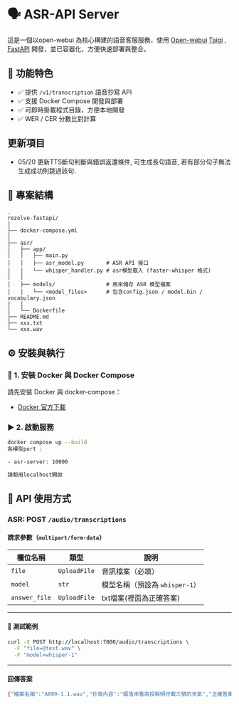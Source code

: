 # 🗣️ ASR-API Server

這是一個以open-webui 為核心構建的語音客服服務，使用 [Open-webui](https://github.com/open-webui/open-webui) [Taigi](https://huggingface.co/Bohanlu/Taigi-Llama-2-Translator-7B) , [FastAPI](https://fastapi.tiangolo.com/)  開發，並已容器化，方便快速部署與整合。

## 🚀 功能特色

- ✅ 提供 `/v1/transcription` 語音抄寫 API
- ✅ 支援 Docker Compose 開發與部署
- ✅ 可即時掛載程式目錄，方便本地開發
- ✅ WER  / CER 分數比對計算

## 更新項目
- 05/20 更新TTS斷句判斷與錯誤返還條件, 可生成長句語音, 若有部分句子無法生成成功則跳過該句.

## 🧱 專案結構

```
.
rezolve-fastapi/
│
├── docker-compose.yml
│
├── asr/
│   ├── app/
│   │   ├── main.py
│   │   ├── asr_model.py       # ASR API 接口
│   │   └── whisper_handler.py # asr模型載入 (faster-whisper 格式)
│   │
│   ├── models/                # 用來儲存 ASR 模型檔案
│   │   └── <model_files>      # 包含config.json / model.bin / vocabulary.json
│   │
│   └── Dockerfile
├── README.md
├── xxx.txt
└── xxx.wav
```

## ⚙️ 安裝與執行

### 🔧 1. 安裝 Docker 與 Docker Compose

請先安裝 Docker 與 docker-compose：

- [Docker 官方下載](https://www.docker.com/products/docker-desktop/)

### ▶️ 2. 啟動服務

```bash
docker compose up --build
各模型port :

- asr-server: 10000

請都用localhost開啟
```




## 📡 API 使用方式

### ASR: POST `/audio/transcriptions`

#### 請求參數（`multipart/form-data`）

| 欄位名稱 | 類型        | 說明                       |
|----------|-------------|----------------------------|
| `file`   | `UploadFile`| 音訊檔案（必填）           |
| `model`  | `str`       | 模型名稱（預設為 `whisper-1`）  |
| `answer_file`  | `UploadFile`       | txt檔案(裡面為正確答案)  |


---

#### 🧪 測試範例

```bash
curl -X POST http://localhost:7000/audio/transcriptions \
  -F "file=@test.wav" \
  -F "model=whisper-1"
```

---

#### 回傳答案
```bash
{"檔案名稱":"A099-1.1.wav","抄寫內容":"綴落來看南投縣明仔載三號的天氣","正確答案":"綴落來看南投縣明仔載三號天氣","運行時長":"1.87 秒","WER":0.125,"CER":0.0714}
```

